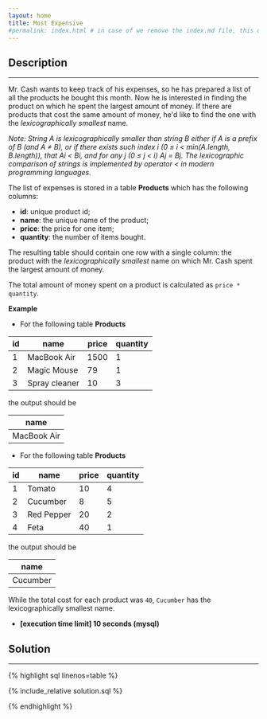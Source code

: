 ```yaml
---
layout: home
title: Most Expensive
#permalink: index.html # in case of we remove the index.md file, this doc will be the index page
---
```


<div class="row">
<div class="columnStmt" markdown="1">

## Description

---

Mr. Cash wants to keep track of his expenses, so he has prepared a list of all the products he bought this month. Now he is interested in finding the product on which he spent the largest amount of money. If there are products that cost the same amount of money, he'd like to find the one with the _lexicographically smallest_ name.

_Note: String A is lexicographically smaller than string B either if A is a prefix of B (and A ≠ B), or if there exists such index i (0 ≤ i < min(A.length, B.length)), that Ai < Bi, and for any j (0 ≤ j < i) Aj = Bj. The lexicographic comparison of strings is implemented by operator < in modern programming languages._

The list of expenses is stored in a table **Products** which has the following columns:

- **id**: unique product id;
- **name**: the unique name of the product;
- **price**: the price for one item;
- **quantity**: the number of items bought.

The resulting table should contain one row with a single column: the product with the _lexicographically smallest_ name on which Mr. Cash spent the largest amount of money.

The total amount of money spent on a product is calculated as <code>price \* quantity</code>.

**Example**

- For the following table **Products**

| id  | name          | price | quantity |
| --- | ------------- | ----- | -------- |
| 1   | MacBook Air   | 1500  | 1        |
| 2   | Magic Mouse   | 79    | 1        |
| 3   | Spray cleaner | 10    | 3        |

the output should be

| name        |
| ----------- |
| MacBook Air |

- For the following table **Products**

| id  | name       | price | quantity |
| --- | ---------- | ----- | -------- |
| 1   | Tomato     | 10    | 4        |
| 2   | Cucumber   | 8     | 5        |
| 3   | Red Pepper | 20    | 2        |
| 4   | Feta       | 40    | 1        |

the output should be

| name     |
| -------- |
| Cucumber |

While the total cost for each product was <code>40</code>, <code>Cucumber</code> has the lexicographically smallest name.

- **[execution time limit] 10 seconds (mysql)**

</div>
<div class="columnSol" markdown="1">

## Solution

---

{% highlight sql linenos=table %}

{% include_relative solution.sql %}

{% endhighlight %}

</div>
</div>
